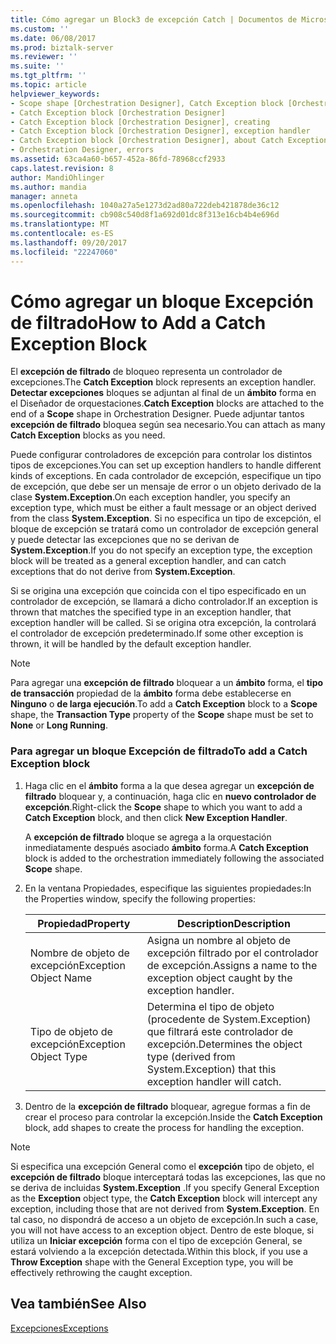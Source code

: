 ```yaml
---
title: Cómo agregar un Block3 de excepción Catch | Documentos de Microsoft
ms.custom: ''
ms.date: 06/08/2017
ms.prod: biztalk-server
ms.reviewer: ''
ms.suite: ''
ms.tgt_pltfrm: ''
ms.topic: article
helpviewer_keywords:
- Scope shape [Orchestration Designer], Catch Exception block [Orchestration Designer]
- Catch Exception block [Orchestration Designer]
- Catch Exception block [Orchestration Designer], creating
- Catch Exception block [Orchestration Designer], exception handler
- Catch Exception block [Orchestration Designer], about Catch Exception blocks
- Orchestration Designer, errors
ms.assetid: 63ca4a60-b657-452a-86fd-78968ccf2933
caps.latest.revision: 8
author: MandiOhlinger
ms.author: mandia
manager: anneta
ms.openlocfilehash: 1040a27a5e1273d2ad80a722deb421878de36c12
ms.sourcegitcommit: cb908c540d8f1a692d01dc8f313e16cb4b4e696d
ms.translationtype: MT
ms.contentlocale: es-ES
ms.lasthandoff: 09/20/2017
ms.locfileid: "22247060"
---
```

# <a name="how-to-add-a-catch-exception-block"></a><span data-ttu-id="313cd-102">Cómo agregar un bloque Excepción de filtrado</span><span class="sxs-lookup"><span data-stu-id="313cd-102">How to Add a Catch Exception Block</span></span>
<span data-ttu-id="313cd-103">El **excepción de filtrado** de bloqueo representa un controlador de excepciones.</span><span class="sxs-lookup"><span data-stu-id="313cd-103">The **Catch Exception** block represents an exception handler.</span></span> <span data-ttu-id="313cd-104">**Detectar excepciones** bloques se adjuntan al final de un **ámbito** forma en el Diseñador de orquestaciones.</span><span class="sxs-lookup"><span data-stu-id="313cd-104">**Catch Exception** blocks are attached to the end of a **Scope** shape in Orchestration Designer.</span></span> <span data-ttu-id="313cd-105">Puede adjuntar tantos **excepción de filtrado** bloquea según sea necesario.</span><span class="sxs-lookup"><span data-stu-id="313cd-105">You can attach as many **Catch Exception** blocks as you need.</span></span>  
  
 <span data-ttu-id="313cd-106">Puede configurar controladores de excepción para controlar los distintos tipos de excepciones.</span><span class="sxs-lookup"><span data-stu-id="313cd-106">You can set up exception handlers to handle different kinds of exceptions.</span></span> <span data-ttu-id="313cd-107">En cada controlador de excepción, especifique un tipo de excepción, que debe ser un mensaje de error o un objeto derivado de la clase **System.Exception**.</span><span class="sxs-lookup"><span data-stu-id="313cd-107">On each exception handler, you specify an exception type, which must be either a fault message or an object derived from the class **System.Exception**.</span></span> <span data-ttu-id="313cd-108">Si no especifica un tipo de excepción, el bloque de excepción se tratará como un controlador de excepción general y puede detectar las excepciones que no se derivan de **System.Exception**.</span><span class="sxs-lookup"><span data-stu-id="313cd-108">If you do not specify an exception type, the exception block will be treated as a general exception handler, and can catch exceptions that do not derive from **System.Exception**.</span></span>  
  
 <span data-ttu-id="313cd-109">Si se origina una excepción que coincida con el tipo especificado en un controlador de excepción, se llamará a dicho controlador.</span><span class="sxs-lookup"><span data-stu-id="313cd-109">If an exception is thrown that matches the specified type in an exception handler, that exception handler will be called.</span></span> <span data-ttu-id="313cd-110">Si se origina otra excepción, la controlará el controlador de excepción predeterminado.</span><span class="sxs-lookup"><span data-stu-id="313cd-110">If some other exception is thrown, it will be handled by the default exception handler.</span></span>  
  
> [!NOTE]
>  <span data-ttu-id="313cd-111">Para agregar una **excepción de filtrado** bloquear a un **ámbito** forma, el **tipo de transacción** propiedad de la **ámbito** forma debe establecerse en **Ninguno** o **de larga ejecución**.</span><span class="sxs-lookup"><span data-stu-id="313cd-111">To add a **Catch Exception** block to a **Scope** shape, the **Transaction Type** property of the **Scope** shape must be set to **None** or **Long Running**.</span></span>  
  
### <a name="to-add-a-catch-exception-block"></a><span data-ttu-id="313cd-112">Para agregar un bloque Excepción de filtrado</span><span class="sxs-lookup"><span data-stu-id="313cd-112">To add a Catch Exception block</span></span>  
  
1.  <span data-ttu-id="313cd-113">Haga clic en el **ámbito** forma a la que desea agregar un **excepción de filtrado** bloquear y, a continuación, haga clic en **nuevo controlador de excepción**.</span><span class="sxs-lookup"><span data-stu-id="313cd-113">Right-click the **Scope** shape to which you want to add a **Catch Exception** block, and then click **New Exception Handler**.</span></span>  
  
     <span data-ttu-id="313cd-114">A **excepción de filtrado** bloque se agrega a la orquestación inmediatamente después asociado **ámbito** forma.</span><span class="sxs-lookup"><span data-stu-id="313cd-114">A **Catch Exception** block is added to the orchestration immediately following the associated **Scope** shape.</span></span>  
  
2.  <span data-ttu-id="313cd-115">En la ventana Propiedades, especifique las siguientes propiedades:</span><span class="sxs-lookup"><span data-stu-id="313cd-115">In the Properties window, specify the following properties:</span></span>  
  
    |<span data-ttu-id="313cd-116">Propiedad</span><span class="sxs-lookup"><span data-stu-id="313cd-116">Property</span></span>|<span data-ttu-id="313cd-117">Description</span><span class="sxs-lookup"><span data-stu-id="313cd-117">Description</span></span>|  
    |--------------|-----------------|  
    |<span data-ttu-id="313cd-118">Nombre de objeto de excepción</span><span class="sxs-lookup"><span data-stu-id="313cd-118">Exception Object Name</span></span>|<span data-ttu-id="313cd-119">Asigna un nombre al objeto de excepción filtrado por el controlador de excepción.</span><span class="sxs-lookup"><span data-stu-id="313cd-119">Assigns a name to the exception object caught by the exception handler.</span></span>|  
    |<span data-ttu-id="313cd-120">Tipo de objeto de excepción</span><span class="sxs-lookup"><span data-stu-id="313cd-120">Exception Object Type</span></span>|<span data-ttu-id="313cd-121">Determina el tipo de objeto (procedente de System.Exception) que filtrará este controlador de excepción.</span><span class="sxs-lookup"><span data-stu-id="313cd-121">Determines the object type (derived from System.Exception) that this exception handler will catch.</span></span>|  
  
3.  <span data-ttu-id="313cd-122">Dentro de la **excepción de filtrado** bloquear, agregue formas a fin de crear el proceso para controlar la excepción.</span><span class="sxs-lookup"><span data-stu-id="313cd-122">Inside the **Catch Exception** block, add shapes to create the process for handling the exception.</span></span>  
  
> [!NOTE]
>  <span data-ttu-id="313cd-123">Si especifica una excepción General como el **excepción** tipo de objeto, el **excepción de filtrado** bloque interceptará todas las excepciones, las que no se deriva de incluidas **System.Exception** .</span><span class="sxs-lookup"><span data-stu-id="313cd-123">If you specify General Exception as the **Exception** object type, the **Catch Exception** block will intercept any exception, including those that are not derived from **System.Exception**.</span></span> <span data-ttu-id="313cd-124">En tal caso, no dispondrá de acceso a un objeto de excepción.</span><span class="sxs-lookup"><span data-stu-id="313cd-124">In such a case, you will not have access to an exception object.</span></span> <span data-ttu-id="313cd-125">Dentro de este bloque, si utiliza un **Iniciar excepción** forma con el tipo de excepción General, se estará volviendo a la excepción detectada.</span><span class="sxs-lookup"><span data-stu-id="313cd-125">Within this block, if you use a **Throw Exception** shape with the General Exception type, you will be effectively rethrowing the caught exception.</span></span>  
  
## <a name="see-also"></a><span data-ttu-id="313cd-126">Vea también</span><span class="sxs-lookup"><span data-stu-id="313cd-126">See Also</span></span>  
 [<span data-ttu-id="313cd-127">Excepciones</span><span class="sxs-lookup"><span data-stu-id="313cd-127">Exceptions</span></span>](../core/exceptions.md)